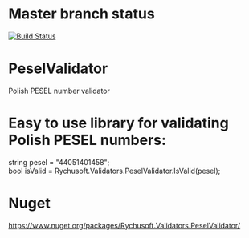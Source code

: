 # Master branch status
[![Build Status](https://travis-ci.org/Rychu-Pawel/PeselValidator.svg?branch=master)](https://travis-ci.org/Rychu-Pawel/PeselValidator)

# PeselValidator
Polish PESEL number validator

# Easy to use library for validating Polish PESEL numbers:
string pesel = "44051401458"; <br />
bool isValid = Rychusoft.Validators.PeselValidator.IsValid(pesel); <br />

# Nuget
https://www.nuget.org/packages/Rychusoft.Validators.PeselValidator/

